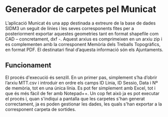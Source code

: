 # Generador de carpetes pel Municat

L’aplicació Municat és una app destinada a extreure de la base de dades SIDM3 un seguit de línies i les seves corresponents fites per a posteriorment exportar aquestes geometries tant en format shapefile com CAD – concretament, dxf -. Aquest arxius es comprimeixen en un arxiu zip i es complementen amb la corresponent Memòria dels Treballs Topogràfics, en format PDF. El destinatari final d’aquesta informació són els Ajuntaments.

## Funcionament

El procés d'execució és senzill. En un primer pas, simplement s’ha d’obrir l’arxiu MTT.csv i introduir en ordre els camps ID Linia, ID Sessio, Data i Nº de memòria, tot en una única línia. Es pot fer simplement amb Excel, tot i que és més fàcil de fer amb Notepad++. Un cop fet això ja es pot executar el procés i, quan s'indiqui a pantalla que les carpetes s'han generat correctament, ja es poden gestionar les dades, les quals s'han exportar a la corresponent carpeta de sortides.

